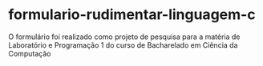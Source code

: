 # formulario-rudimentar-linguagem-c
O formulário foi realizado como projeto de pesquisa para a matéria de Laboratório e Programação 1 do curso de Bacharelado em Ciência da Computação 
